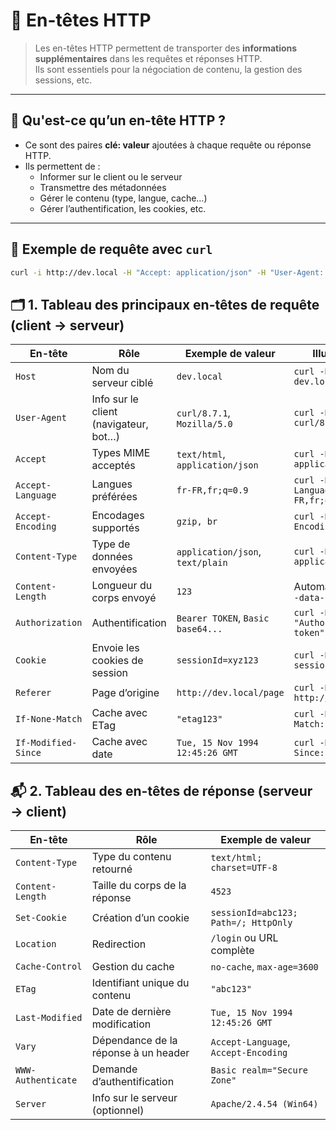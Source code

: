 # 🧾 En-têtes HTTP

> Les en-têtes HTTP permettent de transporter des **informations supplémentaires** dans les requêtes et réponses HTTP.  
> Ils sont essentiels pour la négociation de contenu, la gestion des sessions, etc.

---

## 📌 Qu'est-ce qu’un en-tête HTTP ?

- Ce sont des paires **clé: valeur** ajoutées à chaque requête ou réponse HTTP.
- Ils permettent de :
  - Informer sur le client ou le serveur
  - Transmettre des métadonnées
  - Gérer le contenu (type, langue, cache…)
  - Gérer l’authentification, les cookies, etc.

---

## 🧪 Exemple de requête avec `curl`

```bash
curl -i http://dev.local -H "Accept: application/json" -H "User-Agent: curl/8.7.1"
```

## 🗂️ 1. Tableau des principaux en-têtes de requête (client → serveur)

| En-tête             | Rôle                                   | Exemple de valeur                      | Illustration `curl`                         |
|---------------------|----------------------------------------|----------------------------------------|---------------------------------------------|
| `Host`              | Nom du serveur ciblé                   | `dev.local`                            | `curl -H "Host: dev.local"`                 |
| `User-Agent`        | Info sur le client (navigateur, bot…) | `curl/8.7.1`, `Mozilla/5.0`            | `curl -H "User-Agent: curl/8.7.1"`          |
| `Accept`            | Types MIME acceptés                    | `text/html`, `application/json`        | `curl -H "Accept: application/json"`        |
| `Accept-Language`   | Langues préférées                      | `fr-FR,fr;q=0.9`                        | `curl -H "Accept-Language: fr-FR,fr;q=0.9"` |
| `Accept-Encoding`   | Encodages supportés                    | `gzip, br`                             | `curl -H "Accept-Encoding: gzip"`           |
| `Content-Type`      | Type de données envoyées               | `application/json`, `text/plain`       | `curl -H "Content-Type: application/json"`  |
| `Content-Length`    | Longueur du corps envoyé               | `123`                                  | Automatique ou avec `--data-binary`         |
| `Authorization`     | Authentification                       | `Bearer TOKEN`, `Basic base64...`      | `curl -H "Authorization: Bearer token"`     |
| `Cookie`            | Envoie les cookies de session          | `sessionId=xyz123`                     | `curl -H "Cookie: sessionId=abc"`           |
| `Referer`           | Page d’origine                         | `http://dev.local/page`                | `curl -H "Referer: http://dev.local/page"`  |
| `If-None-Match`     | Cache avec ETag                        | `"etag123"`                            | `curl -H "If-None-Match: \"etag123\""`      |
| `If-Modified-Since` | Cache avec date                        | `Tue, 15 Nov 1994 12:45:26 GMT`        | `curl -H "If-Modified-Since: ..."`          |

## 📬 2. Tableau des en-têtes de réponse (serveur → client)

| En-tête              | Rôle                                  | Exemple de valeur                         |
|----------------------|---------------------------------------|-------------------------------------------|
| `Content-Type`       | Type du contenu retourné              | `text/html; charset=UTF-8`                |
| `Content-Length`     | Taille du corps de la réponse         | `4523`                                    |
| `Set-Cookie`         | Création d’un cookie                  | `sessionId=abc123; Path=/; HttpOnly`      |
| `Location`           | Redirection                          | `/login` ou URL complète                  |
| `Cache-Control`      | Gestion du cache                     | `no-cache`, `max-age=3600`                |
| `ETag`               | Identifiant unique du contenu         | `"abc123"`                                |
| `Last-Modified`      | Date de dernière modification         | `Tue, 15 Nov 1994 12:45:26 GMT`           |
| `Vary`               | Dépendance de la réponse à un header  | `Accept-Language`, `Accept-Encoding`      |
| `WWW-Authenticate`   | Demande d’authentification            | `Basic realm="Secure Zone"`               |
| `Server`             | Info sur le serveur (optionnel)       | `Apache/2.4.54 (Win64)`                   |


